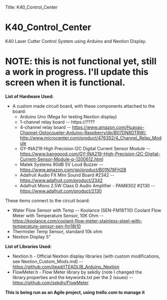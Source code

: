 Title: K40_Control_Center

# K40_Control_Center

K40 Laser Cutter Control System using Arduino and Nextion Display.  

# __NOTE: this is not functional yet, still a work in progress.  I'll update this screen when it is functional.__

__List of Hardware Used:__
  * A custom made circuit board, with these components attached to the board:
    * Arduino Uno (Mega for testing Nextion display)
    * 1-channel relay board -- https://????
    * 4-channel relay board -- https://www.amazon.com/Huayao-Channel-Optocoupler-Arduino-Raspberry/dp/B07DN8DTRW/, 
    http://www.microcenter.com/product/476352/4_Channel_Relay_Module
    * GY-INA219 High Precision I2C Digital Current Sensor Module -- https://www.banggood.com/GY-INA219-High-Precision-I2C-Digital-Current-Sensor-Module-p-1200612.html 
    * Matek Systems 90dB 5V Loud Buzzer -- https://www.amazon.com/gp/product/B01N78FH2B 
    * Adafruit Audio FX Mini Sound Board #2342 -- https://www.adafruit.com/product/2342 
    * Adafruit Mono 2.5W Class D Audio Amplifier - PAM8302 #2130 -- https://www.adafruit.com/product/2130 

These items connect to the circuit board:
  * Water Flow Sensor with Temp -- Koolance (SEN-FM18T10) Coolant Flow Meter with Temperature Sensor, 10K Ohm -- https://koolance.com/coolant-flow-meter-stainless-steel-with-temperature-sensor-sen-fm18t10
  * Thermister Temp Sensor, standard 10k ohm 
  * Nextion Display 5"

__List of Libraries Used:__
  * Nextion.h - Official Nextion display libraries (with custom modifications, see Nextion_Custom_Mods.md)  -- https://github.com/itead/ITEADLIB_Arduino_Nextion 
  * FlowMeter.h - Flow Meter library by sekdiy (note I changed the library.properties and the keywords.txt per the 2 issues) -- https://github.com/sekdiy/FlowMeter

__This is being run as an Agile project, using trello.com to manage it__
